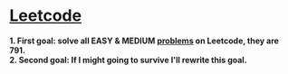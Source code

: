# **[Leetcode](https://leetcode.com/)**

**1. First goal: solve all EASY & MEDIUM [problems](https://leetcode.com/problemset/?difficulty=EASY&page=1) on Leetcode, they are 791.** <br />
**2. Second goal: If I might going to survive I'll rewrite this goal.**
